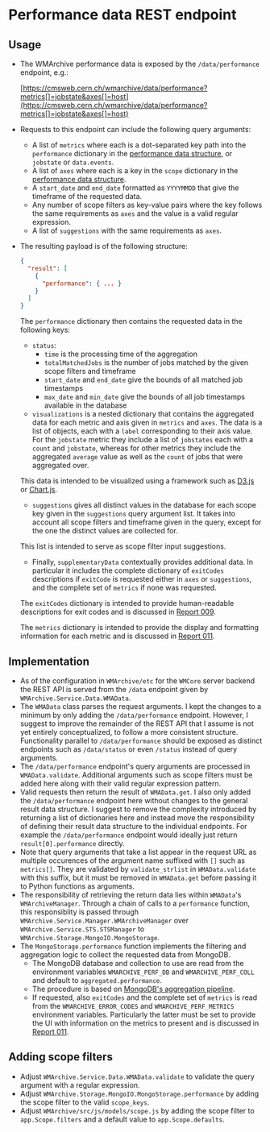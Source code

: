 # Performance data REST endpoint

## Usage

- The WMArchive performance data is exposed by the `/data/performance` endpoint, e.g.:

  [https://cmsweb.cern.ch/wmarchive/data/performance?metrics[]=jobstate&axes[]=host](https://cmsweb.cern.ch/wmarchive/data/performance?metrics[]=jobstate&axes[]=host)
- Requests to this endpoint can include the following query arguments:
  - A list of `metrics` where each is a dot-separated key path into the `performance` dictionary in the [performance data structure](./performance-data-structure.md), or `jobstate` or `data.events`.
  - A list of `axes` where each is a key in the `scope` dictionary in the [performance data structure](./performance-data-structure.md).
  - A `start_date` and `end_date` formatted as `YYYYMMDD` that give the timeframe of the requested data.
  - Any number of scope filters as key-value pairs where the key follows the same requirements as `axes` and the value is a valid regular expression.
  - A list of `suggestions` with the same requirements as `axes`.
- The resulting payload is of the following structure:

  ```json
  {
    "result": [
      {
        "performance": { ... }
      }
    ]
  }
  ```

  The `performance` dictionary then contains the requested data in the following keys:
    - `status`:
      - `time` is the processing time of the aggregation
      - `totalMatchedJobs` is the number of jobs matched by the given scope filters and timeframe
      - `start_date` and `end_date` give the bounds of all matched job timestamps
      - `max_date` and `min_date` give the bounds of all job timestamps available in the database
    - `visualizations` is a nested dictionary that contains the aggregated data for each metric and axis given in `metrics` and `axes`. The data is a list of objects, each with a `label` corresponding to their axis value. For the `jobstate` metric they include a list of `jobstates` each with a `count` and `jobstate`, whereas for other metrics they include the aggregated `average` value as well as the `count` of jobs that were aggregated over.

    This data is intended to be visualized using a framework such as [D3.js](https://d3js.org) or [Chart.js](http://www.chartjs.org).
    - `suggestions` gives all distinct values in the database for each scope key given in the `suggestions` query argument list. It takes into account all scope filters and timeframe given in the query, except for the one the distinct values are collected for.

    This list is intended to serve as scope filter input suggestions.
    - Finally, `supplementaryData` contextually provides additional data. In particular it includes the complete dictionary of `exitCodes` descriptions if `exitCode` is requested either in `axes` or `suggestions`, and the complete set of `metrics` if none was requested.

    The `exitCodes` dictionary is intended to provide human-readable descriptions for exit codes and is discussed in [Report 009](../009_2016-09-02.md#error-exit-codes-in-ui).

    The `metrics` dictionary is intended to provide the display and formatting information for each metric and is discussed in [Report 011](../011_2016-09-16.md#loading-metrics-dynamically).

## Implementation

- As of the configuration in `WMArchive/etc` for the `WMCore` server backend the REST API is served from the `/data` endpoint given by `WMArchive.Service.Data.WMAData`.
- The `WMAData` class parses the request arguments. I kept the changes to a minimum by only adding the `/data/performance` endpoint. However, I suggest to improve the remainder of the REST API that I assume is not yet entirely conceptualized, to follow a more consistent structure. Functionality parallel to `/data/performance` should be exposed as distinct endpoints such as `/data/status` or even `/status` instead of query arguments.
- The `/data/performance` endpoint's query arguments are processed in `WMAData.validate`. Additional arguments such as scope filters must be added here along with their valid regular expression pattern.
- Valid requests then return the result of `WMAData.get`. I also only added the `/data/performance` endpoint here without changes to the general result data structure. I suggest to remove the complexity introduced by returning a list of dictionaries here and instead move the responsibility of defining their result data structure to the individual endpoints. For example the `/data/performance` endpoint would ideally just return `result[0].performance` directly.
- Note that query arguments that take a list appear in the request URL as multiple occurences of the argument name suffixed with `[]` such as `metrics[]`. They are validated by `validate_strlist` in `WMAData.validate` with this suffix, but it must be removed in `WMAData.get` before passing it to Python functions as arguments.
- The responsibility of retrieving the return data lies within `WMAData`'s `WMArchiveManager`. Through a chain of calls to a `performance` function, this responsiblity is passed through `WMArchive.Service.Manager.WMArchiveManager` over `WMArchive.Service.STS.STSManager` to `WMArchive.Storage.MongoIO.MongoStorage`.
- The `MongoStorage.performance` function implements the filtering and aggregation logic to collect the requested data from MongoDB.
  - The MongoDB database and collection to use are read from the environment variables `WMARCHIVE_PERF_DB` and `WMARCHIVE_PERF_COLL` and default to `aggregated.performance`.
  - The procedure is based on [MongoDB's aggregation pipeline](https://docs.mongodb.com/manual/core/aggregation-pipeline/).
  - If requested, also `exitCodes` and the complete set of `metrics` is read from the `WMARCHIVE_ERROR_CODES` and `WMARCHIVE_PERF_METRICS` environment variables. Particularly the latter must be set to provide the UI with information on the metrics to present and is discussed in [Report 011](../011_2016-09-16.md#loading-metrics-dynamically).

## Adding scope filters

- Adjust `WMArchive.Service.Data.WMAData.validate` to validate the query argument with a regular expression.
- Adjust `WMArchive.Storage.MongoIO.MongoStorage.performance` by adding the scope filter to the valid `scope_keys`.
- Adjust `WMArchive/src/js/models/scope.js` by adding the scope filter to `app.Scope.filters` and a default value to `app.Scope.defaults`.
